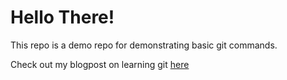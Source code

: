 # Hello There!

This repo is a demo repo for demonstrating basic git commands.

Check out my blogpost on learning git [here](https://pranshujha.hashnode.dev/give-me-5-minutes-and-ill-teach-you-git)